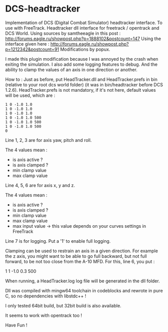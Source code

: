 DCS-headtracker
===============

Implementation of DCS (Digital Combat Simulator) headtracker interface. To use with FreeTrack.
Headtracker dll interface for freetrack / opentrack and DCS World.
Using sources by samtheeagle in this post : http://forums.eagle.ru/showpost.php?p=1888102&postcount=147
Using the interface given here : http://forums.eagle.ru/showpost.php?p=1212342&postcount=91
Modifications by popux.

I made this plugin modification because I was annoyed by the crash when exiting the simulation. I also add some logging features to debug. And the ability to clamp the values of an axis in one direction or another.

How to :
Just as before, put HeadTracker.dll and HeadTracker.prefs in bin (relative to your root dcs world folder) (it was in bin/headtracker before DCS 1.2.6).
HeadTracker.prefs is not mandatory, if it's not here, default values will be used, which are :

```
1 0 -1.0 1.0
1 0 -1.0 1.0
1 0 -1.0 1.0
1 0 -1.0 1.0 500
1 0 -1.0 1.0 500
1 0 -1.0 1.0 500
0
```

Line 1, 2, 3 are for axis yaw, pitch and roll.

The 4 values mean :

* is axis active ?
* is axis clamped ?
* min clamp value
* max clamp value

Line 4, 5, 6 are for axis x, y and z.

The 4 values mean :

* is axis active ?
* is axis clamped ?
* min clamp value
* max clamp value
* max input value -> this value depends on your curves settings in FreeTrack

Line 7 is for logging. Put a '1' to enable full logging.

Clamping can be used to restrain an axis in a given direction. For example the z axis, you might want to be able to go full backward, but not full forward, to be not too close from the A-10 MFD.
For this, line 6, you put :

1 1 -1.0 0.3 500

When running, a HeadTracker.log log file will be generated in the dll folder.

Dll was compiled with mingw64 toolchain in codeblocks and rewrote in pure C, so no dependencies with libstdc++ !

I only tested 64bit build, but 32bit build is also available.

It seems to work with opentrack too !

Have Fun !
